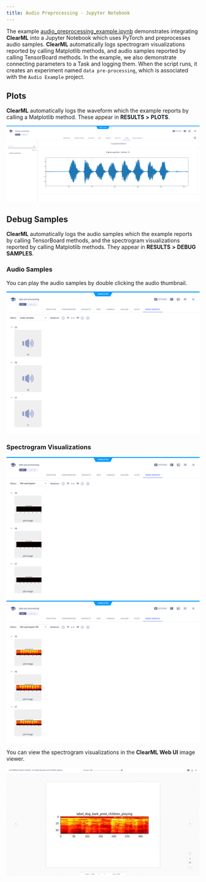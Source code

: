 ```yaml
--- 
title: Audio Preprocessing - Jupyter Notebook
---
```


The example [audio_preprocessing_example.ipynb](https://github.com/allegroai/clearml/blob/master/examples/frameworks/pytorch/notebooks/audio/audio_preprocessing_example.ipynb) 
demonstrates integrating **ClearML** into a Jupyter Notebook which uses PyTorch and preprocesses audio samples. **ClearML** automatically logs spectrogram visualizations reported by calling Matplotlib methods, and audio samples reported by calling TensorBoard methods. In the example, we also demonstrate connecting parameters to a Task and logging them. When the script runs, it creates an experiment named `data pre-processing`, which is associated with the `Audio Example` project.

## Plots

**ClearML** automatically logs the waveform which the example reports by calling a Matplotlib method. These appear in **RESULTS** **>** **PLOTS**.

![image](../../../../../img/examples_audio_preprocessing_example_08.png)

## Debug Samples

**ClearML** automatically logs the audio samples which the example reports by calling TensorBoard methods, and the spectrogram visualizations reported by calling Matplotlib methods. They appear in **RESULTS** **>** **DEBUG SAMPLES**.

### Audio Samples

You can play the audio samples by double clicking the audio thumbnail.

![image](../../../../../img/examples_audio_preprocessing_example_03.png)

### Spectrogram Visualizations

![image](../../../../../img/examples_audio_preprocessing_example_06.png)
![image](../../../../../img/examples_audio_preprocessing_example_06a.png)

You can view the spectrogram visualizations in the **ClearML Web UI** image viewer.

![image](../../../../../img/examples_audio_preprocessing_example_07.png)